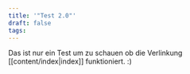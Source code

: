 ```yaml
---
title: '"Test 2.0"'
draft: false
tags:
---
```

 Das ist nur ein Test um zu schauen ob die Verlinkung [[content/index|index]] funktioniert. :)